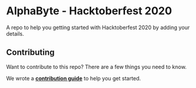 # AlphaByte - Hacktoberfest 2020

A repo to help you getting started with Hacktoberfest 2020 by adding your details.

## Contributing

Want to contribute to this repo? There are a few things you need to know.

We wrote a [**contribution guide**](https://github.com/AlphaByte-dev/Hacktoberfest-2020/blob/main/CONTRIBUTING.md) to help you get started.
